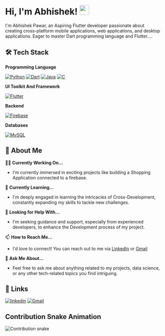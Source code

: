 # Hi, I'm Abhishek!  <img src="https://media.giphy.com/media/hvRJCLFzcasrR4ia7z/giphy.gif" width="30px">

I'm Abhishek Pawar, an Aspiring Flutter developer passionate about creating cross-platform mobile applications, web applications, and desktop applications. Eager to master Dart programming language and Flutter....

## 🛠 Tech Stack
**Programming Language**

[![Python](https://img.shields.io/badge/Python-yellow?style=for-the-badge&logo=python&logoColor=blue)](https://docs.python.org/3/)
[![Dart](https://img.shields.io/badge/Dart-white?style=for-the-badge&logo=dart&logoColor=blue)](https://dart.dev/)
[![Java](https://img.shields.io/badge/Java-ED8B00?style=for-the-badge&logo=java&logoColor=white)](https://dev.java/learn/)
[![C](https://img.shields.io/badge/C-00599C?style=for-the-badge&logo=c&logoColor=white)](https://devdocs.io/c/)

**UI Toolkit And Framework**

[![Flutter](https://img.shields.io/badge/Flutter-white?style=for-the-badge&logo=flutter&logoColor=blue)](https://docs.flutter.dev/)

**Backend**

[![Firebase](https://img.shields.io/badge/Firebase-grey?style=for-the-badge&logo=firebase&logoColor=orange)](https://firebase.google.com/docs)

**Databases**

[![MySQL](https://img.shields.io/badge/MySQL-4479A1?style=for-the-badge&logo=mysql&logoColor=white)](https://dev.mysql.com/doc/)

## 🚀 About Me

👩‍💻 **Currently Working On...**  
   - I'm currently immersed in exciting projects like building a Shopping Application connected to a firebase.

🧠 **Currently Learning...**  
   - I'm deeply engaged in learning the intricacies of Cross-Development, constantly expanding my skills to tackle new challenges.

🤔 **Looking for Help With...**  
   - I'm seeking guidance and support, especially from experienced developers, to enhance the Development process of my project.

📫 **How to Reach Me...**  
   - I'd love to connect! You can reach out to me via [LinkedIn](https://www.linkedin.com/in/abhishek-pawar10/) or [Gmail](mailto:pawarabhi2004@gmail.com)

💬 **Ask Me About...**  
   - Feel free to ask me about anything related to my projects, data science, or any other tech-related topics you find intriguing.

## 🔗 Links
[![linkedin](https://img.shields.io/badge/linkedin-0A66C2?style=for-the-badge&logo=linkedin&logoColor=white)](https://www.linkedin.com/in/abhishek-pawar10/)
[![Gmail](https://img.shields.io/badge/gmail-red?style=for-the-badge&logo=gmail&logoColor=white)](mailto:pawarabhi2004@gmail.com)

## Contribution Snake Animation
![Contribution snake](dist/github-snake.svg)
